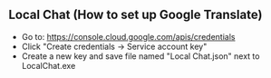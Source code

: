 ## Local Chat (How to set up Google Translate)
* Go to: https://console.cloud.google.com/apis/credentials
* Click "Create credentials -> Service account key"
* Create a new key and save file named "Local Chat.json" next to LocalChat.exe